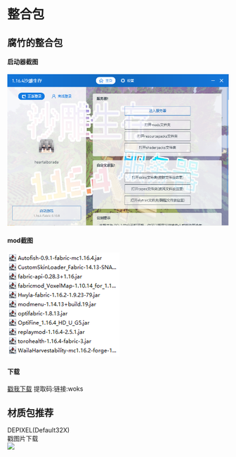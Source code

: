 # 整合包

## 腐竹的整合包

#### 启动器截图

![](.gitbook/assets/pcl2.png)

#### mod截图

![](.gitbook/assets/mod.png)

#### 下载

 [戳我下载](https://pan.baidu.com/s/1QfozyRdOU7UP_U7xYUnb4g)       提取码:链接:woks

## 材质包推荐

DEPIXEL\(Default32X\)  
戳图片下载  
[![](https://static.planetminecraft.com/files/resource_media/screenshot/13373249-depixel-extended-tools.png)](https://www.planetminecraft.com/texture-pack/depixel/)

